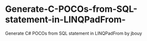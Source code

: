 # Generate-C-POCOs-from-SQL-statement-in-LINQPadFrom-
Generate C# POCOs from SQL statement in LINQPadFrom  by jbouy
